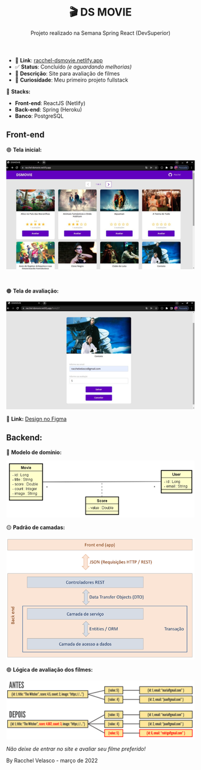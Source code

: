 <header>
   
   # 🎬 DS MOVIE
   Projeto realizado na Semana Spring React (DevSuperior)
</header>

- 🔗 **Link**: [racchel-dsmovie.netlify.app](https://racchel-dsmovie.netlify.app)
- ✅ **Status**: Concluído _(e aguardando melhorias)_
- 📝 **Descrição**: Site para avaliação de filmes
- 💜 **Curiosidade**: Meu primeiro projeto fullstack

🚀 **Stacks:**
* __Front-end__: ReactJS (Netlify)
* __Back-end__: Spring (Heroku)
* __Banco__: PostgreSQL

## Front-end

🟣 **Tela inicial:**

![Tela inicial](assets/initialScreen.jpeg)

</br>

🟠 **Tela de avaliação:**

![Tela de avaliação](assets/evaluationScreen.jpeg)

🔗 **Link:** [Design no Figma](https://www.figma.com/file/hpQuzpGHq2MmrI87xnfMoT/DSMovie1)

## Backend: 

🔵 **Modelo de domínio:**

![Modelo de domínio](assets/domain.png)

🟡 **Padrão de camadas:**

![Modelo de domínio](assets/layerPattern.png)

🟢 **Lógica de avaliação dos filmes:**

![Modelo de domínio](assets/evaluationLogic.png)

<footer>

   _Não deixe de entrar no site e avaliar seu filme preferido!_


   <p>By Racchel Velasco - março de 2022</p>
</footer>
